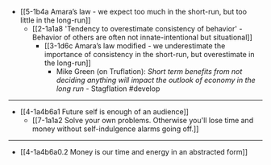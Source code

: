- [[5-1b4a Amara’s law - we expect too much in the short-run, but too little in the long-run]]
  - [[2-1a1a8 'Tendency to overestimate consistency of behavior' - Behavior of others are often not innate-intentional but situational]]
    - [[3-1d6c Amara’s law modified - we underestimate the importance of consistency in the short-run, but overestimate in the long-run]]
      - Mike Green (on Truflation): *Short term benefits from not deciding anything will impact the outlook of economy in the long run*
				- Stagflation #develop
---
- [[4-1a4b6a1 Future self is enough of an audience]]
  - [[7-1a1a2 Solve your own problems. Otherwise you'll lose time and money without self-indulgence alarms going off.]]
---
- [[4-1a4b6a0.2 Money is our time and energy in an abstracted form]]

